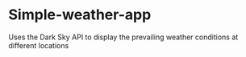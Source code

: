 # Simple-weather-app
Uses the Dark Sky API to display the prevailing weather conditions at different locations
